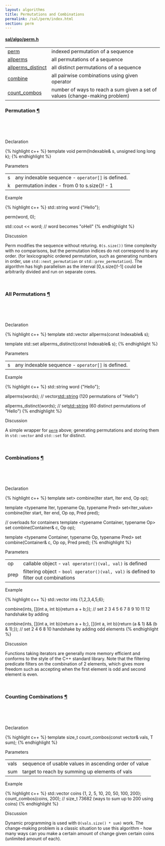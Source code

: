 ```yaml
---
layout: algorithms
title: Permutations and Combinations
permalink: /sal/perm/index.html
section: perm
---
```


#### [sal/algo/perm.h](https://github.com/LemonPi/algo/blob/master/perm.h)

<table class="pretty">
<tr><td><a class="doc-list-name" href="#perm">perm</a></td><td>indexed permutation of a sequence</td></tr>
<tr><td><a class="doc-list-name" href="#allperms">allperms</a></td><td>all permutations of a sequence</td></tr>
<tr><td><a class="doc-list-name" href="#allperms">allperms_distinct</a></td><td>all distinct permutations of a sequence</td></tr>
<tr><td><a class="doc-list-name" href="#combine">combine</a></td><td>all pairwise combinations using given operator</td></tr>
<tr><td><a class="doc-list-name" href="#count_combos">count_combos</a></td><td>number of ways to reach a sum given a set of values (change-making problem)</td></tr>
</table>





<h3 class="anchor doc-header">Permutation <a class="anchor-link" title="permalink to section" href="#perm" name="perm">&para;</a></h3><br><br><br>

<p class="doc-section">Declaration</p>
{% highlight c++ %}
template <typename Indexable>
void perm(Indexable& s, unsigned long long k);
{% endhighlight %}

<p class="doc-section">Parameters</p>
<table class="pretty">
<tr><td>s</td><td>any indexable sequence - <code>operator[]</code> is defined.</td></tr>
<tr><td>k</td><td>permutation index - from 0 to s.size()! - 1</td></tr>
</table>

<p class="doc-section">Example</p>

{% highlight c++ %}
std::string word {"Hello"};

perm(word, 0);

std::cout << word;
// word becomes "oHell"
{% endhighlight %}

<p class="doc-section">Discussion</p>
<div class="text-block">
<p>
	Perm modifies the sequence without returing. <code>Θ(s.size())</code> time complexity with no comparisons, 
	but the permutation indices do not correspond to any order. (for lexicographic ordered permutation,
	such as generating numbers in order, use <code>std::next_permutation</code> or <code>std::prev_permutation</code>). The algorithm has high parallelism as the interval [0,s.size()!-1] could be arbitrarily divided
	and run on separate cores.
</p>
</div>

<br>





<h3 class="anchor doc-header">All Permutations <a class="anchor-link" title="permalink to section" href="#allperms" name="allperms">&para;</a></h3><br><br><br>

<p class="doc-section">Declaration</p>
{% highlight c++ %}
template <typename Indexable>
std::vector<Indexable> allperms(const Indexable& s);

template <typename Indexable>
std::set<Indexable> allperms_distinct(const Indexable& s);
{% endhighlight %}

<p class="doc-section">Parameters</p>
<table class="pretty">
<tr><td>s</td><td>any indexable sequence - <code>operator[]</code> is defined.</td></tr>
</table>

<p class="doc-section">Example</p>

{% highlight c++ %}
std::string word {"Hello"};

allperms(words);
// vector<std::string> (120 permutations of "Hello")

allperms_distinct(words);
// set<std::string> (60 distinct permutations of "Hello")
{% endhighlight %}

<p class="doc-section">Discussion</p>
<div class="text-block">
<p>
	A simple wrapper for <a href="#perm"><code>perm</code></a> above; generating
	permutations and storing them in <code>std::vector</code> and <code>std::set</code> for distinct.
</p>
</div>

<br>




<h3 class="anchor doc-header">Combinations <a class="anchor-link" title="permalink to section" href="#combine" name="combine">&para;</a></h3><br><br><br>

<p class="doc-section">Declaration</p>
{% highlight c++ %}
template <typename Iter, typename Op>
set<Iter_value<Iter>> combine(Iter start, Iter end, Op op);

template <typename Iter, typename Op, typename Pred>
set<Iter_value<Iter>> combine(Iter start, Iter end, Op op, Pred pred);

// overloads for containers
template <typename Container, typename Op>
set<typename Container::value_type> combine(Container& c, Op op);

template <typename Container, typename Op, typename Pred>
set<typename Container::value_type> combine(Container& c, Op op, Pred pred);
{% endhighlight %}

<p class="doc-section">Parameters</p>
<table class="pretty">
<tr><td>op</td><td>callable object - <code>val operator()(val, val)</code> is defined</td></tr>
<tr><td>prep</td><td>filtering object - <code>bool operator()(val, val)</code> is defined to filter out combinations</td></tr>
</table>

<p class="doc-section">Example</p>

{% highlight c++ %}
std::vector<int> ints {1,2,3,4,5,6};

combine(ints, [](int a, int b){return a + b;});
// set<int> 2 3 4 5 6 7 8 9 10 11 12 handshake by adding

combine(ints,
	[](int a, int b){return a + b;},
	[](int a, int b){return (a & 1) && (b & 1);});
// set<int> 2 4 6 8 10 handshake by adding odd elements
{% endhighlight %}

<p class="doc-section">Discussion</p>
<div class="text-block">
<p>
	Functions taking iterators are generally more memory efficient and conforms to the 
	style of the C++ standard library. Note that the filtering predicate filters on
	the combination of 2 elements, which gives more freedom such as accepting when the first
	element is odd and second element is even.
</p>
</div>

<br>




<h3 class="anchor doc-header">Counting Combinations <a class="anchor-link" title="permalink to section" href="#count_combos" name="count_combos">&para;</a></h3><br><br><br>

<p class="doc-section">Declaration</p>
{% highlight c++ %}
template <typename T>
size_t count_combos(const vector<T>& vals, T sum);
{% endhighlight %}

<p class="doc-section">Parameters</p>
<table class="pretty">
<tr><td>vals</td><td>sequence of usable values in ascending order of value</td></tr>
<tr><td>sum</td><td>target to reach by summing up elements of vals</td></tr>
</table>

<p class="doc-section">Example</p>

{% highlight c++ %}
std::vector<int> coins {1, 2, 5, 10, 20, 50, 100, 200};
count_combos(coins, 200);
// size_t 73682 (ways to sum up to 200 using coins)
{% endhighlight %}

<p class="doc-section">Discussion</p>
<div class="text-block">
<p>
	Dynamic programming is used with <code>O(vals.size() * sum)</code> work.
	The change-making problem is a classic situation to use this algorithm - 
	how many ways can you make a certain amount of change given certain coins (unlimited amount of each).
</p>
</div>

<br>